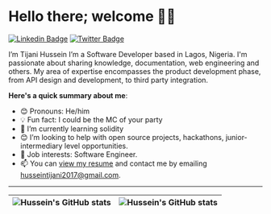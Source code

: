 # Hello there; welcome 👋🏾

[![Linkedin Badge](https://img.shields.io/badge/-tijanihussein-blue?style=for-the-badge&logo=Linkedin&logoColor=white&link=https://www.linkedin.com/in/tijanihussein)](https://www.linkedin.com/in/tijanihussein) [![Twitter Badge](https://img.shields.io/badge/-@DTechBroIndoor-1ca0f1?style=for-the-badge&logo=twitter&logoColor=white&link=https://twitter.com/DTechBroIndoor)](https://twitter.com/DTechBroIndoor)

I’m Tijani Hussein
I’m a Software Developer based in Lagos, Nigeria. I'm passionate about sharing knowledge, documentation, web engineering and others. My area of expertise encompasses the product development phase, from API design and development, to third party integration.


**Here's a quick summary about me**:

- 😊 Pronouns: He/him
- 💡 Fun fact: I could be the MC of your party
- 🌱 I’m currently learning solidity
- 😊 I’m looking to help with open source projects, hackathons, junior-intermediary level opportunities.
- 💼 Job interests: Software Engineer.
- 📫 You can [view my resume](https://docs.google.com/document/d/1JSPYI_2ly4IA86v2ezextGg3LxdleBIItvcTNe2S9xk/edit?usp=sharing) and contact me by emailing husseintijani2017@gmail.com.

---

| <img align="center" src="https://github-readme-stats.vercel.app/api?username=Shield01&show_icons=true&include_all_commits=true&hide_border=true" alt="Hussein's GitHub stats" /> | <img align="center" src="https://github-readme-stats.vercel.app/api/top-langs/?username=Shield01&langs_count=8&layout=compact&hide_border=true" alt="Hussein's GitHub stats" /> |
| ------------- | ------------- |
